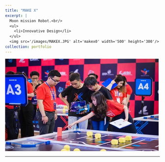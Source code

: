 ```yaml
---
title: "MAKE X"
excerpt: |
  Moon mission Robot.<br/>
  <ul>
    <li>Innovative Design</li>
  </ul>
  <img src='/images/MAKEX.JPG' alt='makex0' width='500' height='300'/>
collection: portfolio
---
```


<img src='/images/MAKEX1.JPG' alt='makex1' width='500' height='300'/>

---
